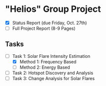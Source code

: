 # "Helios" Group Project

- [x] Status Report (due Friday, Oct. 27th)
- [ ] Full Project Report (8-9 Pages)

## Tasks 

- [ ] Task 1: Solar Flare Intensity Estimation
    - [x] Method 1: Frequency Based
    - [ ] Method 2: Energy Based
- [ ] Task 2: Hotspot Discovery and Analysis
- [ ] Task 3: Change Analysis for Solar Flares